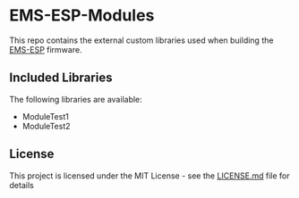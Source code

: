 # EMS-ESP-Modules

This repo contains the external custom libraries used when building the [EMS-ESP](https://github.com/emsesp/EMS-ESP32) firmware.

## Included Libraries

The following libraries are available:
- ModuleTest1
- ModuleTest2

## License

This project is licensed under the MIT License - see the [LICENSE.md](LICENSE.md) file for details

